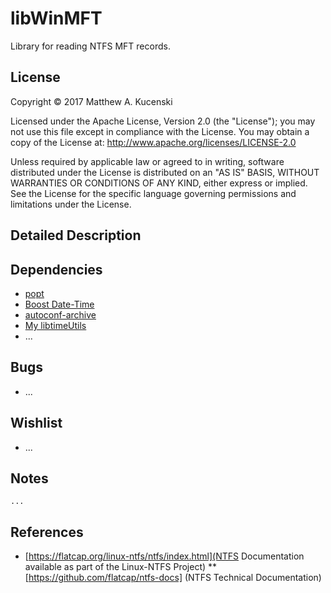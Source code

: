 libWinMFT
========
Library for reading NTFS MFT records.

License
-------
Copyright &copy; 2017 Matthew A. Kucenski

Licensed under the Apache License, Version 2.0 (the "License");
you may not use this file except in compliance with the License.
You may obtain a copy of the License at: http://www.apache.org/licenses/LICENSE-2.0

Unless required by applicable law or agreed to in writing, software
distributed under the License is distributed on an "AS IS" BASIS,
WITHOUT WARRANTIES OR CONDITIONS OF ANY KIND, either express or implied.
See the License for the specific language governing permissions and
limitations under the License.

Detailed Description
--------------------


Dependencies
------------
* [popt](http://www.freecode.com/projects/popt/)
* [Boost Date-Time](http://www.boost.org)
* [autoconf-archive](https://savannah.gnu.org/projects/autoconf-archive/)
* [My libtimeUtils](https://github.com/mkucenski/libtimeUtils)
* ...

Bugs
-----
* ...

Wishlist
-----
* ...

Notes
-----
```
...
```

References
-----
* [https://flatcap.org/linux-ntfs/ntfs/index.html](NTFS Documentation available as part of the Linux-NTFS Project)
** [https://github.com/flatcap/ntfs-docs] (NTFS Technical Documentation)

